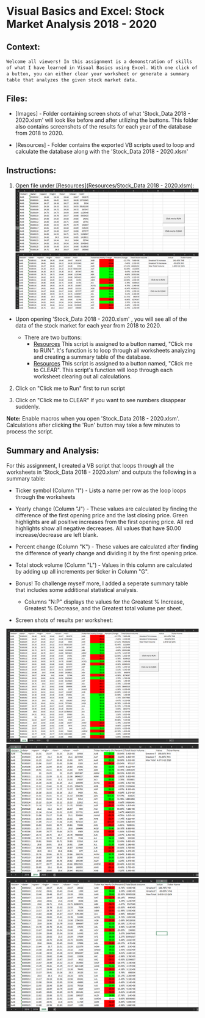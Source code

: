 # Visual Basics and Excel: Stock Market Analysis 2018 - 2020

## Context:

    Welcome all viewers! In this assignment is a demonstration of skills of what I have learned in Visual Basics using Excel. With one click of a button, you can either clear your worksheet or generate a summary table that analyzes the given stock market data. 

## Files:

* [Images] - Folder containing screen shots of what 'Stock_Data 2018 - 2020.xlsm' will look like before and after utilizing the buttons. This folder also contains screenshots of the results for each year of the database from 2018 to 2020.

* [Resources] - Folder contains the exported VB scripts used to loop and calculate the database along with  the 'Stock_Data 2018 - 2020.xlsm'


## Instructions:

1. Open file under [Resources](Resources/Stock_Data 2018 - 2020.xlsm): 
    ![BeforeScript](Images/Before.png)
    ![AfterScript](Images/After.png)

* Upon opening 'Stock_Data 2018 - 2020.xlsm' , you will see all of the data of the stock market for each year from 2018 to 2020. 

    * There are two buttons:
        * [Resources](Resources/stock_data_v1_3.vbs) This script is assigned to a button named, "Click me to RUN". It's function is to loop through all worksheets analyzing and creating a summary table of the database. 
        * [Resources](Resources/clear_page.vbs) This script is assigned to a button named, "Click me to CLEAR". This script's function will loop through each worksheet clearing out all calculations.

2. Click on "Click me to Run" first to run script

3. Click on "Click me to CLEAR" if you want to see numbers disappear suddenly. 

**Note:** Enable macros when you open 'Stock_Data 2018 - 2020.xlsm'. Calculations after clicking the 'Run' button may take a few minutes to process the script.


## Summary and Analysis:

For this assignment, I created a VB script that loops through all the worksheets in 'Stock_Data 2018 - 2020.xlsm' and outputs the following in a summary table:

* Ticker symbol (Column "I") - Lists a name per row as the loop loops through the worksheets

* Yearly change (Column "J") - These values are calculated by finding the difference of the first opening price and the last closing price. Green highlights are all positive increases from the first opening price. All red highlights show all negative decreases. All values that have $0.00 increase/decrease are left blank.

* Percent change (Column "K") - These values are calculated after finding the difference of yearly change and dividing it by the first opening price. 

* Total stock volume (Column "L") - Values in this column are calculated by adding up all increments per ticker in Column "G".

* Bonus! To challenge myself more, I added a seperate summary table that includes some additional statistical analysis. 
    * Columns "N:P" displays the values for the Greatest % Increase, Greatest % Decrease, and the Greatest total volume per sheet. 

* Screen shots of results per worksheet:

![Results2018](Images/results_2018.png)
![Results2019](Images/results_2019.png)
![Results2020](Images/results_2020.png)

